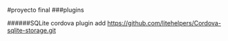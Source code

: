 #proyecto final
###plugins

######SQLite
cordova plugin add https://github.com/litehelpers/Cordova-sqlite-storage.git
